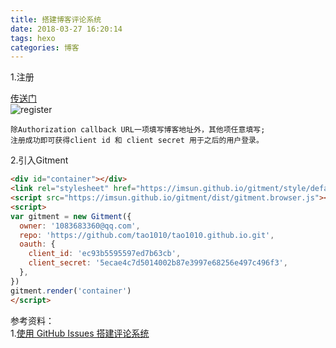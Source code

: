 ```yaml
---
title: 搭建博客评论系统
date: 2018-03-27 16:20:14
tags: hexo
categories: 博客
---
```


1.注册   

<!--more-->

[传送门](https://github.com/settings/applications/new)  
![register](register.jpg)   

	除Authorization callback URL一项填写博客地址外，其他项任意填写;
	注册成功即可获得client id 和 client secret 用于之后的用户登录。
2.引入Gitment

``` html
<div id="container"></div>
<link rel="stylesheet" href="https://imsun.github.io/gitment/style/default.css">
<script src="https://imsun.github.io/gitment/dist/gitment.browser.js"></script>
<script>
var gitment = new Gitment({
  owner: '1083683360@qq.com',
  repo: 'https://github.com/tao1010/tao1010.github.io.git',
  oauth: {
    client_id: 'ec93b5595597ed7b63cb',
    client_secret: '5ecae4c7d5014002b87e3997e68256e497c496f3',
  },
})
gitment.render('container')
</script>

```






参考资料：   
1.[使用 GitHub Issues 搭建评论系统](https://imsun.net/posts/gitment-introduction/)